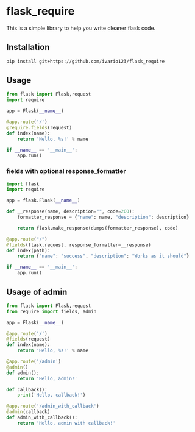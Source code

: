 # flask_require

This is a simple library to help you write cleaner flask code.

## Installation

```bash
pip install git+https://github.com/ivario123/flask_require
```

## Usage

```python
from flask import Flask,request
import require

app = Flask(__name__)

@app.route('/')
@require.fields(request)
def index(name):
    return 'Hello, %s!' % name

if __name__ == '__main__':
    app.run()
```

### fields with optional response_formatter
```python
import flask
import require

app = flask.Flask(__name__)

def __response(name, description="", code=200):
    formatter_response = {"name": name, "description": description}

    return flask.make_response(dumps(formatter_response), code)

@app.route("/")
@fields(flask.request, response_formatter=__response)
def index(path):
    return {"name": "success", "description": "Works as it should"}

if __name__ == '__main__':
    app.run()
```

## Usage of admin

```python
from flask import Flask,request
from require import fields, admin

app = Flask(__name__)

@app.route('/')
@fields(request)
def index(name):
    return 'Hello, %s!' % name

@app.route('/admin')
@admin()
def admin():
    return 'Hello, admin!'

def callback():
    print('Hello, callback!')

@app.route('/admin_with_callback')
@admin(callback)
def admin_with_callback():
    return 'Hello, admin with callback!'
```
